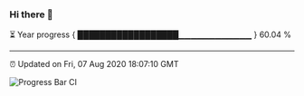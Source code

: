 ### Hi there 👋

⏳ Year progress { ██████████████████▁▁▁▁▁▁▁▁▁▁▁▁ } 60.04 %

---

⏰ Updated on Fri, 07 Aug 2020 18:07:10 GMT

![Progress Bar CI](https://github.com/liununu/liununu/workflows/Progress%20Bar%20CI/badge.svg)
